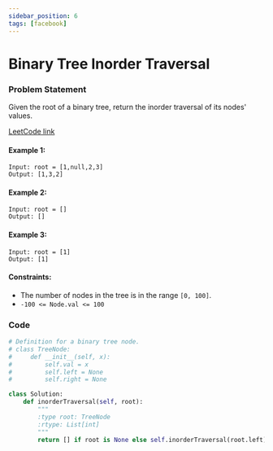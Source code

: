 ```yaml
---
sidebar_position: 6
tags: [facebook]
---
```


# Binary Tree Inorder Traversal

### Problem Statement

Given the root of a binary tree, return the inorder traversal of its nodes' values.

[LeetCode link](https://leetcode.com/problems/binary-tree-inorder-traversal/)

#### Example 1:

```
Input: root = [1,null,2,3]
Output: [1,3,2]
```

#### Example 2:

```
Input: root = []
Output: []
```

#### Example 3:

```
Input: root = [1]
Output: [1]
```

#### Constraints:

- The number of nodes in the tree is in the range `[0, 100]`.
- `-100 <= Node.val <= 100`

### Code

```python title="Python Code"
# Definition for a binary tree node.
# class TreeNode:
#     def __init__(self, x):
#         self.val = x
#         self.left = None
#         self.right = None

class Solution:
    def inorderTraversal(self, root):
        """
        :type root: TreeNode
        :rtype: List[int]
        """
        return [] if root is None else self.inorderTraversal(root.left) + [root.val] + self.inorderTraversal(root.right)
```
